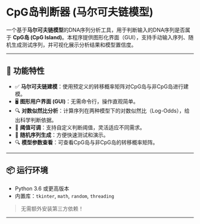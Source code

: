 # CpG岛判断器 (马尔可夫链模型)

一个基于**马尔可夫链模型**的DNA序列分析工具，用于判断输入的DNA序列是否属于 **CpG岛 (CpG Island)**。本程序提供图形化界面（GUI），支持手动输入序列、随机生成测试序列，并可视化展示分析结果和模型置信度。

---

## 🚀 功能特性

- ✅ **马尔可夫链建模**：使用预定义的转移概率矩阵对CpG岛与非CpG岛进行建模。
- 🖥️ **图形用户界面 (GUI)**：无需命令行，操作直观简单。
- 🔍 **对数似然比分析**：计算序列在两种模型下的对数似然比（Log-Odds），给出科学判断依据。
- 🎯 **阈值可调**：支持自定义判断阈值，灵活适应不同需求。
- 🧪 **随机序列生成**：方便快速测试和演示。
- 🔍 **模型参数查看**：可查看CpG岛与非CpG岛的转移概率矩阵。

---

## 📦 运行环境

- Python 3.6 或更高版本
- 内置库：`tkinter`, `math`, `random`, `threading`

> 无需额外安装第三方依赖！

---
